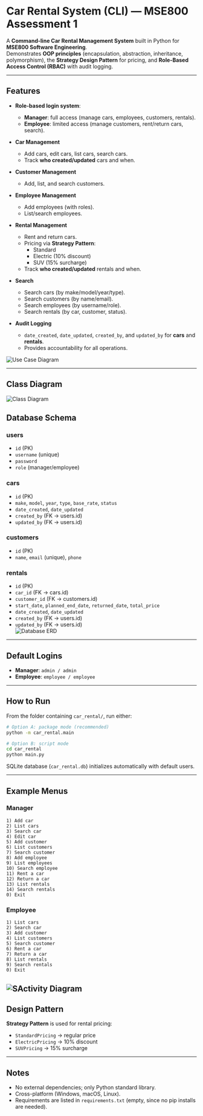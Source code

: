 
# Car Rental System (CLI) — MSE800 Assessment 1

A **Command-line Car Rental Management System** built in Python for **MSE800 Software Engineering**.  
Demonstrates **OOP principles** (encapsulation, abstraction, inheritance, polymorphism), the **Strategy Design Pattern** for pricing, and **Role-Based Access Control (RBAC)** with audit logging.

---

## Features
- **Role-based login system**:
  - **Manager**: full access (manage cars, employees, customers, rentals).  
  - **Employee**: limited access (manage customers, rent/return cars, search).  

- **Car Management**
  - Add cars, edit cars, list cars, search cars.  
  - Track **who created/updated** cars and when.  

- **Customer Management**
  - Add, list, and search customers.  

- **Employee Management**
  - Add employees (with roles).  
  - List/search employees.  

- **Rental Management**
  - Rent and return cars.  
  - Pricing via **Strategy Pattern**:  
    - Standard  
    - Electric (10% discount)  
    - SUV (15% surcharge)  
  - Track **who created/updated** rentals and when.  

- **Search**
  - Search cars (by make/model/year/type).  
  - Search customers (by name/email).  
  - Search employees (by username/role).  
  - Search rentals (by car, customer, status).  

- **Audit Logging**
  - `date_created`, `date_updated`, `created_by`, and `updated_by` for **cars** and **rentals**.  
  - Provides accountability for all operations.
  
![Use Case Diagram](Use_Case_Diagram.PNG)

---
## Class Diagram
![Class Diagram](Class_Diagram.PNG)

## Database Schema

### **users**
- `id` (PK)  
- `username` (unique)  
- `password`  
- `role` (manager/employee)  

### **cars**
- `id` (PK)  
- `make`, `model`, `year`, `type`, `base_rate`, `status`  
- `date_created`, `date_updated`  
- `created_by` (FK → users.id)  
- `updated_by` (FK → users.id)  

### **customers**
- `id` (PK)  
- `name`, `email` (unique), `phone`  

### **rentals**
- `id` (PK)  
- `car_id` (FK → cars.id)  
- `customer_id` (FK → customers.id)  
- `start_date`, `planned_end_date`, `returned_date`, `total_price`  
- `date_created`, `date_updated`  
- `created_by` (FK → users.id)  
- `updated_by` (FK → users.id)  
![Database ERD](Database_Relationship_Diagram.PNG)
---

## Default Logins
- **Manager**: `admin / admin`  
- **Employee**: `employee / employee`  

---

## How to Run
From the folder containing `car_rental/`, run either:

```bash
# Option A: package mode (recommended)
python -m car_rental.main

# Option B: script mode
cd car_rental
python main.py
```

SQLite database (`car_rental.db`) initializes automatically with default users.

---

## Example Menus

### Manager
```
1) Add car
2) List cars
3) Search car
4) Edit car
5) Add customer
6) List customers
7) Search customer
8) Add employee
9) List employees
10) Search employee
11) Rent a car
12) Return a car
13) List rentals
14) Search rentals
0) Exit
```

### Employee
```
1) List cars
2) Search car
3) Add customer
4) List customers
5) Search customer
6) Rent a car
7) Return a car
8) List rentals
9) Search rentals
0) Exit
```
![SActivity Diagram](Activity_Diagram.PNG)
---

## Design Pattern
**Strategy Pattern** is used for rental pricing:  
- `StandardPricing` → regular price  
- `ElectricPricing` → 10% discount  
- `SUVPricing` → 15% surcharge  

---

## Notes
- No external dependencies; only Python standard library.  
- Cross-platform (Windows, macOS, Linux).  
- Requirements are listed in `requirements.txt` (empty, since no pip installs are needed).  
